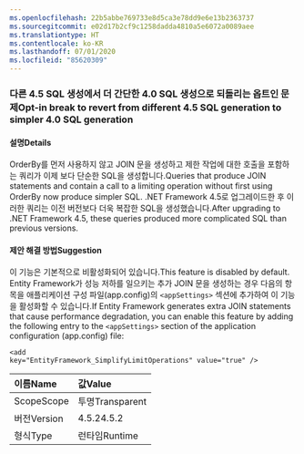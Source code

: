 ```yaml
---
ms.openlocfilehash: 22b5abbe769733e8d5ca3e78dd9e6e13b2363737
ms.sourcegitcommit: e02d17b2cf9c1258dadda4810a5e6072a0089aee
ms.translationtype: HT
ms.contentlocale: ko-KR
ms.lasthandoff: 07/01/2020
ms.locfileid: "85620309"
---
```

### <a name="opt-in-break-to-revert-from-different-45-sql-generation-to-simpler-40-sql-generation"></a><span data-ttu-id="80202-101">다른 4.5 SQL 생성에서 더 간단한 4.0 SQL 생성으로 되돌리는 옵트인 문제</span><span class="sxs-lookup"><span data-stu-id="80202-101">Opt-in break to revert from different 4.5 SQL generation to simpler 4.0 SQL generation</span></span>

#### <a name="details"></a><span data-ttu-id="80202-102">설명</span><span class="sxs-lookup"><span data-stu-id="80202-102">Details</span></span>

<span data-ttu-id="80202-103">OrderBy를 먼저 사용하지 않고 JOIN 문을 생성하고 제한 작업에 대한 호출을 포함하는 쿼리가 이제 보다 단순한 SQL을 생성합니다.</span><span class="sxs-lookup"><span data-stu-id="80202-103">Queries that produce JOIN statements and contain a call to a limiting operation without first using OrderBy now produce simpler SQL.</span></span> <span data-ttu-id="80202-104">.NET Framework 4.5로 업그레이드한 후 이러한 쿼리는 이전 버전보다 더욱 복잡한 SQL을 생성했습니다.</span><span class="sxs-lookup"><span data-stu-id="80202-104">After upgrading to .NET Framework 4.5, these queries produced more complicated SQL than previous versions.</span></span>

#### <a name="suggestion"></a><span data-ttu-id="80202-105">제안 해결 방법</span><span class="sxs-lookup"><span data-stu-id="80202-105">Suggestion</span></span>

<span data-ttu-id="80202-106">이 기능은 기본적으로 비활성화되어 있습니다.</span><span class="sxs-lookup"><span data-stu-id="80202-106">This feature is disabled by default.</span></span> <span data-ttu-id="80202-107">Entity Framework가 성능 저하를 일으키는 추가 JOIN 문을 생성하는 경우 다음의 항목을 애플리케이션 구성 파일(app.config)의 <code>&lt;appSettings&gt;</code> 섹션에 추가하여 이 기능을 활성화할 수 있습니다.</span><span class="sxs-lookup"><span data-stu-id="80202-107">If Entity Framework generates extra JOIN statements that cause performance degradation, you can enable this feature by adding the following entry to the <code>&lt;appSettings&gt;</code> section of the application configuration (app.config) file:</span></span><pre><code class="lang-xml">&lt;add key=&quot;EntityFramework_SimplifyLimitOperations&quot; value=&quot;true&quot; /&gt;&#13;&#10;</code></pre>

| <span data-ttu-id="80202-108">이름</span><span class="sxs-lookup"><span data-stu-id="80202-108">Name</span></span>    | <span data-ttu-id="80202-109">값</span><span class="sxs-lookup"><span data-stu-id="80202-109">Value</span></span>       |
|:--------|:------------|
| <span data-ttu-id="80202-110">Scope</span><span class="sxs-lookup"><span data-stu-id="80202-110">Scope</span></span>   |<span data-ttu-id="80202-111">투명</span><span class="sxs-lookup"><span data-stu-id="80202-111">Transparent</span></span>|
|<span data-ttu-id="80202-112">버전</span><span class="sxs-lookup"><span data-stu-id="80202-112">Version</span></span>|<span data-ttu-id="80202-113">4.5.2</span><span class="sxs-lookup"><span data-stu-id="80202-113">4.5.2</span></span>|
|<span data-ttu-id="80202-114">형식</span><span class="sxs-lookup"><span data-stu-id="80202-114">Type</span></span>|<span data-ttu-id="80202-115">런타임</span><span class="sxs-lookup"><span data-stu-id="80202-115">Runtime</span></span>|
